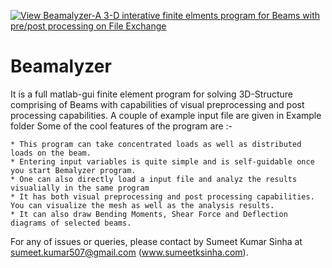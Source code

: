 [![View Beamalyzer-A 3-D interative finite elments program for Beams with pre/post processing on File Exchange](https://www.mathworks.com/matlabcentral/images/matlab-file-exchange.svg)](https://www.mathworks.com/matlabcentral/fileexchange/57755-beamalyzer-a-3-d-interative-finite-elments-program-for-beams-with-pre-post-processing)

# Beamalyzer

It is a full matlab-gui finite element program for solving 3D-Structure comprising of Beams with capabilities of visual preprocessing and post processing capabilities. 
A couple of example input file are given in Example folder
Some of the cool features of the program are :-

	* This program can take concentrated loads as well as distributed loads on the beam. 
	* Entering input variables is quite simple and is self-guidable once you start Bemalyzer program.
	* One can also directly load a input file and analyz the results visualially in the same program
	* It has both visual preprocessing and post processing capabilities. You can visualize the mesh as well as the analysis results.
	* It can also draw Bending Moments, Shear Force and Deflection diagrams of selected beams. 

For any of issues or queries, please contact by Sumeet Kumar Sinha at sumeet.kumar507@gmail.com (www.sumeetksinha.com).


